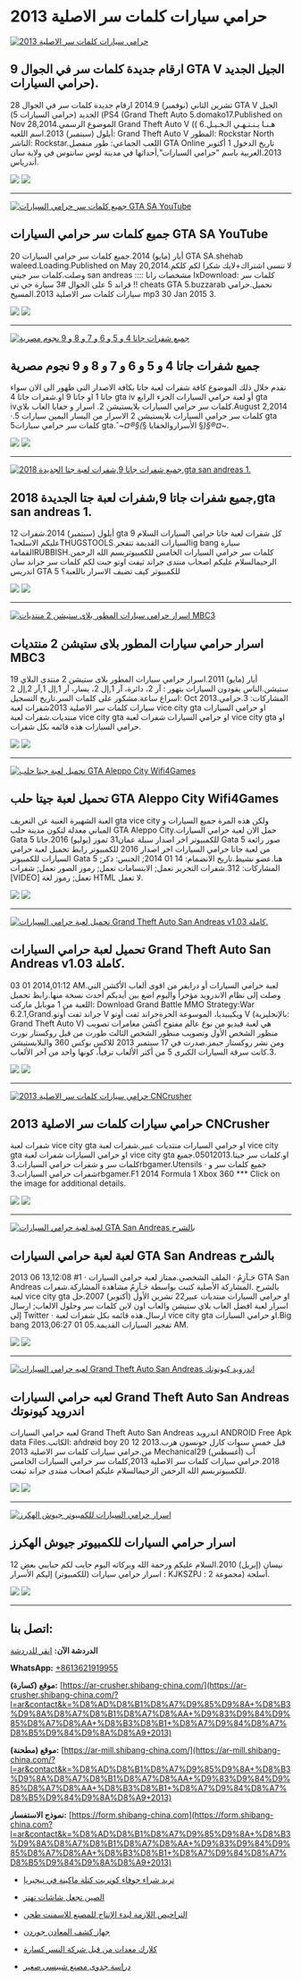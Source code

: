 # حرامي سيارات كلمات سر الاصلية 2013

<a href="https://swt.shibang-china.com/?l=ar&img&k=%D8%AD%D8%B1%D8%A7%D9%85%D9%8A+%D8%B3%D9%8A%D8%A7%D8%B1%D8%A7%D8%AA+%D9%83%D9%84%D9%85%D8%A7%D8%AA+%D8%B3%D8%B1+%D8%A7%D9%84%D8%A7%D8%B5%D9%84%D9%8A%D8%A9+2013" target="_blank">![حرامي سيارات كلمات سر الاصلية 2013](http://static.shibang-china.com/all-800x300/613.jpg)</a>

## 9 ارقام جديدة كلمات سر في الجوال GTA V الجيل الجديد (حرامي السيارات.
28 تشرين الثاني (نوفمبر) 2014.9 ارقام جديدة كلمات سر في الجوال GTA V الجيل الجديد (حرامي السيارات 5) (PS4 (Grand Theft Auto 5.domako17.Published on Nov 28,2014.الموضوع الرسمي Grand Theft Auto V (( هـنـا يـنـتـهـي الـجـيـل.6 أيلول (سبتمبر) 2013.اسم اللعبه: Grand Theft Auto V المطور: Rockstar North الناشر: Rockstar.اللعب الجماعي: طور منفصل GTA Online تاريخ الدخول 1 أكتوبر 2013.العربية باسم &quot;حرامي السيارات&quot;,أحداثها في مدينة لوس سانتوس في ولاية سان أندرياس.


<a href="https://whatsapp.shibangsoft.com/WhatsApp.php" target="_blank" title="WhatsApp">![](http://static.shibang-china.com/icon/whatsapp.png)</a> <a href="https://swt.shibang-china.com/?l=ar&icon&k=%D8%AD%D8%B1%D8%A7%D9%85%D9%8A+%D8%B3%D9%8A%D8%A7%D8%B1%D8%A7%D8%AA+%D9%83%D9%84%D9%85%D8%A7%D8%AA+%D8%B3%D8%B1+%D8%A7%D9%84%D8%A7%D8%B5%D9%84%D9%8A%D8%A9+2013" target="_blank">![](http://static.shibang-china.com/icon/chat-ar.png)</a>

---

<a href="https://swt.shibang-china.com/?l=ar&img&k=%D8%AD%D8%B1%D8%A7%D9%85%D9%8A+%D8%B3%D9%8A%D8%A7%D8%B1%D8%A7%D8%AA+%D9%83%D9%84%D9%85%D8%A7%D8%AA+%D8%B3%D8%B1+%D8%A7%D9%84%D8%A7%D8%B5%D9%84%D9%8A%D8%A9+2013" target="_blank">![جميع كلمات سر حرامي السيارات GTA SA YouTube](http://static.shibang-china.com/all-800x300/1096.jpg)</a>

## جميع كلمات سر حرامي السيارات GTA SA YouTube
20 أيار (مايو) 2014.جميع كلمات سر حرامي السيارات GTA SA.shehab waleed.Loading.Published on May 20,2014.لا تنسى اشتراك+لايك شكرا لكم كلكم وصلت.كلمات سر جيتي san andreas :::: مشخصات رانا lxDownload: كلمات سر قراند 5 على الجوال #3 سيارة جي تي !! cheats GTA 5.buzzarab تحميل.حرامي سيارات كلمات سر الاصلية 2013.المسيح mp3 30 Jan 2015 3.


<a href="https://whatsapp.shibangsoft.com/WhatsApp.php" target="_blank" title="WhatsApp">![](http://static.shibang-china.com/icon/whatsapp.png)</a> <a href="https://swt.shibang-china.com/?l=ar&icon&k=%D8%AD%D8%B1%D8%A7%D9%85%D9%8A+%D8%B3%D9%8A%D8%A7%D8%B1%D8%A7%D8%AA+%D9%83%D9%84%D9%85%D8%A7%D8%AA+%D8%B3%D8%B1+%D8%A7%D9%84%D8%A7%D8%B5%D9%84%D9%8A%D8%A9+2013" target="_blank">![](http://static.shibang-china.com/icon/chat-ar.png)</a>

---

<a href="https://swt.shibang-china.com/?l=ar&img&k=%D8%AD%D8%B1%D8%A7%D9%85%D9%8A+%D8%B3%D9%8A%D8%A7%D8%B1%D8%A7%D8%AA+%D9%83%D9%84%D9%85%D8%A7%D8%AA+%D8%B3%D8%B1+%D8%A7%D9%84%D8%A7%D8%B5%D9%84%D9%8A%D8%A9+2013" target="_blank">![جميع شفرات جاتا 4 و 5 و 6 و 7 و 8 و 9 نجوم مصرية](http://static.shibang-china.com/all-800x300/654.jpg)</a>

## جميع شفرات جاتا 4 و 5 و 6 و 7 و 8 و 9 نجوم مصرية
نقدم خلال ذلك الموضوع كافة شفرات لعبة جاتا بكافة الاصدار التى ظهور الى الان سواء جاتا 1 او جاتا 9 او.شفرات جاتا 4 gta iv أو لعبة حرامي السيارات الجزء الرابع gta ivكلمات سر حرامي السيارات بلايستيشن 2. اسرار و خفايا العاب بلاي.August 2,2014 ·.كلمات سر حرامي السيارات بلايستيشن 2 الاسرار من اليسار اليمين سيارات 5 gta كلمات سر حرامي سيارات5 gta.ˆ~*¤®§(*§ الأسراروالخفايا §*)§®¤*~.


<a href="https://whatsapp.shibangsoft.com/WhatsApp.php" target="_blank" title="WhatsApp">![](http://static.shibang-china.com/icon/whatsapp.png)</a> <a href="https://swt.shibang-china.com/?l=ar&icon&k=%D8%AD%D8%B1%D8%A7%D9%85%D9%8A+%D8%B3%D9%8A%D8%A7%D8%B1%D8%A7%D8%AA+%D9%83%D9%84%D9%85%D8%A7%D8%AA+%D8%B3%D8%B1+%D8%A7%D9%84%D8%A7%D8%B5%D9%84%D9%8A%D8%A9+2013" target="_blank">![](http://static.shibang-china.com/icon/chat-ar.png)</a>

---

<a href="https://swt.shibang-china.com/?l=ar&img&k=%D8%AD%D8%B1%D8%A7%D9%85%D9%8A+%D8%B3%D9%8A%D8%A7%D8%B1%D8%A7%D8%AA+%D9%83%D9%84%D9%85%D8%A7%D8%AA+%D8%B3%D8%B1+%D8%A7%D9%84%D8%A7%D8%B5%D9%84%D9%8A%D8%A9+2013" target="_blank">![جميع شفرات جاتا 9,شفرات لعبة جتا الجديدة 2018,gta san andreas 1.](http://static.shibang-china.com/all-800x300/801.jpg)</a>

## جميع شفرات جاتا 9,شفرات لعبة جتا الجديدة 2018,gta san andreas 1.
12 أيلول (سبتمبر) 2014.شفرات gta 9 كل شفرات لعبة جاتا حرامي السيارات السلام عليكم الاسلحه1THUGSTOOLS.السيارات القديمة تتفجرig bang سيارة القمامةRUBBISH.كلمات سر حرامي السيارات الخامس للكمبيوتربسم الله الرحمن الرحيمالسلام عليكم اصحاب منتدى جراند ثيفت اوتو جبت لكم كلمات سر جراند سان اندريس GTA 5 للكمبيوتر كيف تضيف الاسرار باللعبة؟


<a href="https://whatsapp.shibangsoft.com/WhatsApp.php" target="_blank" title="WhatsApp">![](http://static.shibang-china.com/icon/whatsapp.png)</a> <a href="https://swt.shibang-china.com/?l=ar&icon&k=%D8%AD%D8%B1%D8%A7%D9%85%D9%8A+%D8%B3%D9%8A%D8%A7%D8%B1%D8%A7%D8%AA+%D9%83%D9%84%D9%85%D8%A7%D8%AA+%D8%B3%D8%B1+%D8%A7%D9%84%D8%A7%D8%B5%D9%84%D9%8A%D8%A9+2013" target="_blank">![](http://static.shibang-china.com/icon/chat-ar.png)</a>

---

<a href="https://swt.shibang-china.com/?l=ar&img&k=%D8%AD%D8%B1%D8%A7%D9%85%D9%8A+%D8%B3%D9%8A%D8%A7%D8%B1%D8%A7%D8%AA+%D9%83%D9%84%D9%85%D8%A7%D8%AA+%D8%B3%D8%B1+%D8%A7%D9%84%D8%A7%D8%B5%D9%84%D9%8A%D8%A9+2013" target="_blank">![اسرار حرامي سيارات المطور بلاى ستيشن 2 منتديات MBC3](http://static.shibang-china.com/all-800x300/1155.jpg)</a>

## اسرار حرامي سيارات المطور بلاى ستيشن 2 منتديات MBC3
19 أيار (مايو) 2011.اسرار حرامي سيارات المطور بلاى ستيشن 2 منتدى البلاي ستيشن.الناس يقودون السيارات بتهور : آر 2، دائرة، آر 1,إل 2، يسار، آر 1,إل 1,آر 2,إل 2 اسراع ساعة.مشكور على كلمات السر.تاريخ التسجيل: Oct 2013.المشاركات: 3.حرامي سيارات كلمات سر الاصلية 2013شفرات لعبة vice city gta او حرامي السيارات منتديات.شفرات لعبة vice city gta او حرامي السيارات شفرات لعبة vice city gta او حرامي السيارات هذه قائمه بكل شفرات.


<a href="https://whatsapp.shibangsoft.com/WhatsApp.php" target="_blank" title="WhatsApp">![](http://static.shibang-china.com/icon/whatsapp.png)</a> <a href="https://swt.shibang-china.com/?l=ar&icon&k=%D8%AD%D8%B1%D8%A7%D9%85%D9%8A+%D8%B3%D9%8A%D8%A7%D8%B1%D8%A7%D8%AA+%D9%83%D9%84%D9%85%D8%A7%D8%AA+%D8%B3%D8%B1+%D8%A7%D9%84%D8%A7%D8%B5%D9%84%D9%8A%D8%A9+2013" target="_blank">![](http://static.shibang-china.com/icon/chat-ar.png)</a>

---

<a href="https://swt.shibang-china.com/?l=ar&img&k=%D8%AD%D8%B1%D8%A7%D9%85%D9%8A+%D8%B3%D9%8A%D8%A7%D8%B1%D8%A7%D8%AA+%D9%83%D9%84%D9%85%D8%A7%D8%AA+%D8%B3%D8%B1+%D8%A7%D9%84%D8%A7%D8%B5%D9%84%D9%8A%D8%A9+2013" target="_blank">![تحميل لعبة جيتا حلب GTA Aleppo City Wifi4Games](http://static.shibang-china.com/all-800x300/780.jpg)</a>

## تحميل لعبة جيتا حلب GTA Aleppo City Wifi4Games
العبة الشهيرة الغنية عن التعريف gta vice city ولكن هذه المرة جميع السيارات و المباني معدلة لتكون مدينة حلب GTA Aleppo City.حمل الان لعبة حرامي السيارات Gata 5 للكمبيوتر اخر اصدار سبلة عمان31 تموز (يوليو) 2016.جاتا Gata 5 صور رائعة من لعبة جاتا حرامي السيارات اخر اصدار 2016 للكمبيوتر رابط تحميل لعبة حرامي السيارات للكمبيوتر Gata 5 هنا.عضو نشيط.تاريخ الانضمام: 14 01 2014; الجنس: ذكر; المشاركات: 312.شفرات التحرير تعمل; الابتسامات تعمل; رموز الصور تعمل; شفرات [VIDEO] تعمل; رموز لغة HTML لا تعمل.


<a href="https://whatsapp.shibangsoft.com/WhatsApp.php" target="_blank" title="WhatsApp">![](http://static.shibang-china.com/icon/whatsapp.png)</a> <a href="https://swt.shibang-china.com/?l=ar&icon&k=%D8%AD%D8%B1%D8%A7%D9%85%D9%8A+%D8%B3%D9%8A%D8%A7%D8%B1%D8%A7%D8%AA+%D9%83%D9%84%D9%85%D8%A7%D8%AA+%D8%B3%D8%B1+%D8%A7%D9%84%D8%A7%D8%B5%D9%84%D9%8A%D8%A9+2013" target="_blank">![](http://static.shibang-china.com/icon/chat-ar.png)</a>

---

<a href="https://swt.shibang-china.com/?l=ar&img&k=%D8%AD%D8%B1%D8%A7%D9%85%D9%8A+%D8%B3%D9%8A%D8%A7%D8%B1%D8%A7%D8%AA+%D9%83%D9%84%D9%85%D8%A7%D8%AA+%D8%B3%D8%B1+%D8%A7%D9%84%D8%A7%D8%B5%D9%84%D9%8A%D8%A9+2013" target="_blank">![تحميل لعبة حرامي السيارات Grand Theft Auto San Andreas v1.03 كاملة.](http://static.shibang-china.com/all-800x300/991.jpg)</a>

## تحميل لعبة حرامي السيارات Grand Theft Auto San Andreas v1.03 كاملة.
03 01 2014,01:12 AM.لعبة حرامي السيارات أو درايفر من اقوى ألعاب الأكشن التي وصلت إلى نظام الاندرويد مؤخراً واليوم اضع بين أيديكم أحدث نسخة منها.رابط تحميل اللعبة من 1 موبايل ماركت: Download Grand Battle MMO Strategy:War 6.2.1,Grand.جراند ثفت أوتو V ويكيبيديا، الموسوعة الحرةجراند ثفت أوتو V (بالإنجليزية: Grand Theft Auto V) هي لعبة فيديو من نوع عالم مفتوح أكشن مغامرات تصويب منظور الشخص الأول وتصويب منظور الشخص الثالث طورت من قبل روكستار نورث ومن نشر روكستار جيمز.صدرت في 17 سبتمبر 2013 للاكس بوكس 360 والبلايستيشن 3.كانت سرقة السيارات الكبرى 5 من أكثر الألعاب ترقباً، كونها واحد من آخر الألعاب.


<a href="https://whatsapp.shibangsoft.com/WhatsApp.php" target="_blank" title="WhatsApp">![](http://static.shibang-china.com/icon/whatsapp.png)</a> <a href="https://swt.shibang-china.com/?l=ar&icon&k=%D8%AD%D8%B1%D8%A7%D9%85%D9%8A+%D8%B3%D9%8A%D8%A7%D8%B1%D8%A7%D8%AA+%D9%83%D9%84%D9%85%D8%A7%D8%AA+%D8%B3%D8%B1+%D8%A7%D9%84%D8%A7%D8%B5%D9%84%D9%8A%D8%A9+2013" target="_blank">![](http://static.shibang-china.com/icon/chat-ar.png)</a>

---

<a href="https://swt.shibang-china.com/?l=ar&img&k=%D8%AD%D8%B1%D8%A7%D9%85%D9%8A+%D8%B3%D9%8A%D8%A7%D8%B1%D8%A7%D8%AA+%D9%83%D9%84%D9%85%D8%A7%D8%AA+%D8%B3%D8%B1+%D8%A7%D9%84%D8%A7%D8%B5%D9%84%D9%8A%D8%A9+2013" target="_blank">![حرامي سيارات كلمات سر الاصلية 2013 CNCrusher](http://static.shibang-china.com/all-800x300/571.jpg)</a>

## حرامي سيارات كلمات سر الاصلية 2013 CNCrusher
شفرات لعبة vice city gta او حرامي السيارات منتديات عبير.شفرات لعبة vice city gta او حرامي السيارات شفرات لعبة vice city gta او.كلمات سر جيتا.05012013.جميع كلمات سر و شفرات حرامي السيارات.3rbgamer.Utensils &middot; جميع كلمات سر و شفرات حرامي السيارات.3rbgamer.F1 2014 Formula 1 Xbox 360 *** Click on the image for additional details.


<a href="https://whatsapp.shibangsoft.com/WhatsApp.php" target="_blank" title="WhatsApp">![](http://static.shibang-china.com/icon/whatsapp.png)</a> <a href="https://swt.shibang-china.com/?l=ar&icon&k=%D8%AD%D8%B1%D8%A7%D9%85%D9%8A+%D8%B3%D9%8A%D8%A7%D8%B1%D8%A7%D8%AA+%D9%83%D9%84%D9%85%D8%A7%D8%AA+%D8%B3%D8%B1+%D8%A7%D9%84%D8%A7%D8%B5%D9%84%D9%8A%D8%A9+2013" target="_blank">![](http://static.shibang-china.com/icon/chat-ar.png)</a>

---

<a href="https://swt.shibang-china.com/?l=ar&img&k=%D8%AD%D8%B1%D8%A7%D9%85%D9%8A+%D8%B3%D9%8A%D8%A7%D8%B1%D8%A7%D8%AA+%D9%83%D9%84%D9%85%D8%A7%D8%AA+%D8%B3%D8%B1+%D8%A7%D9%84%D8%A7%D8%B5%D9%84%D9%8A%D8%A9+2013" target="_blank">![لعبة لعبة حرامي السيارات GTA San Andreas بالشرح](http://static.shibang-china.com/all-800x300/354.jpg)</a>

## لعبة لعبة حرامي السيارات GTA San Andreas بالشرح
2013 06 13,12:08 #1 &middot; حَـآزِمُ &middot; الملف الشخصي.ممتاز لعبة حرامي السيارات GTA San Andreas بالشرح .المشاركة الأصلية كتبت بواسطة حَـآزِمُ مشاهدة المشاركة.شفرات لعبة vice city gta او حرامي السيارات منتديات عبير22 تشرين الأول (أكتوبر) 2007.حل اسرار لعبة افضل العاب بلاي ستيشن والعاب اون لاين كلمات سر وحلول الالعاب; ارسال إلى Twitter &middot; ارسال.هذه قائمه بكل شفرات لعبة vice city gta او حرامي السيارات.Big bang تفجير السيارات القديمة.05 01 2013,06:27 AM.


<a href="https://whatsapp.shibangsoft.com/WhatsApp.php" target="_blank" title="WhatsApp">![](http://static.shibang-china.com/icon/whatsapp.png)</a> <a href="https://swt.shibang-china.com/?l=ar&icon&k=%D8%AD%D8%B1%D8%A7%D9%85%D9%8A+%D8%B3%D9%8A%D8%A7%D8%B1%D8%A7%D8%AA+%D9%83%D9%84%D9%85%D8%A7%D8%AA+%D8%B3%D8%B1+%D8%A7%D9%84%D8%A7%D8%B5%D9%84%D9%8A%D8%A9+2013" target="_blank">![](http://static.shibang-china.com/icon/chat-ar.png)</a>

---

<a href="https://swt.shibang-china.com/?l=ar&img&k=%D8%AD%D8%B1%D8%A7%D9%85%D9%8A+%D8%B3%D9%8A%D8%A7%D8%B1%D8%A7%D8%AA+%D9%83%D9%84%D9%85%D8%A7%D8%AA+%D8%B3%D8%B1+%D8%A7%D9%84%D8%A7%D8%B5%D9%84%D9%8A%D8%A9+2013" target="_blank">![لعبه حرامي السيارات Grand Theft Auto San Andreas اندرويد كيونوتك](http://static.shibang-china.com/all-800x300/490.jpg)</a>

## لعبه حرامي السيارات Grand Theft Auto San Andreas اندرويد كيونوتك
لعبه حرامي السيارات Grand Theft Auto San Andreas اندرويد ANDROID Free Apk data Files.الكاتب: añdrøid boy 20 12 2013.قبل خمس سنوات كارل جونسون هرب من.حرامي سيارات كلمات سر الاصلية 2013 Mechanical29 آب (أغسطس) 2018.حرامي سيارات كلمات سر الاصلية 2013,كلمات سر حرامي السيارات الخامس للكمبيوتربسم الله الرحمن الرحيمالسلام عليكم اصحاب منتدى جراند ثيفت.


<a href="https://whatsapp.shibangsoft.com/WhatsApp.php" target="_blank" title="WhatsApp">![](http://static.shibang-china.com/icon/whatsapp.png)</a> <a href="https://swt.shibang-china.com/?l=ar&icon&k=%D8%AD%D8%B1%D8%A7%D9%85%D9%8A+%D8%B3%D9%8A%D8%A7%D8%B1%D8%A7%D8%AA+%D9%83%D9%84%D9%85%D8%A7%D8%AA+%D8%B3%D8%B1+%D8%A7%D9%84%D8%A7%D8%B5%D9%84%D9%8A%D8%A9+2013" target="_blank">![](http://static.shibang-china.com/icon/chat-ar.png)</a>

---

<a href="https://swt.shibang-china.com/?l=ar&img&k=%D8%AD%D8%B1%D8%A7%D9%85%D9%8A+%D8%B3%D9%8A%D8%A7%D8%B1%D8%A7%D8%AA+%D9%83%D9%84%D9%85%D8%A7%D8%AA+%D8%B3%D8%B1+%D8%A7%D9%84%D8%A7%D8%B5%D9%84%D9%8A%D8%A9+2013" target="_blank">![اسرار حرامي السيارات للكمبيوتر جيوش الهكرز](http://static.shibang-china.com/all-800x300/869.jpg)</a>

## اسرار حرامي السيارات للكمبيوتر جيوش الهكرز
12 نيسان (إبريل) 2010.السلام عليكم ورحمة الله وبركاته اليوم جايب لكم حبايبي بعض اسرار حرامي سيارات (للكمبيوتر) إليكم الأسرار : KJKSZPJ : أسلحة (مجموعة 2.

<a href="https://whatsapp.shibangsoft.com/WhatsApp.php" target="_blank" title="WhatsApp">![](http://static.shibang-china.com/icon/whatsapp.png)</a> <a href="https://swt.shibang-china.com/?l=ar&icon&k=%D8%AD%D8%B1%D8%A7%D9%85%D9%8A+%D8%B3%D9%8A%D8%A7%D8%B1%D8%A7%D8%AA+%D9%83%D9%84%D9%85%D8%A7%D8%AA+%D8%B3%D8%B1+%D8%A7%D9%84%D8%A7%D8%B5%D9%84%D9%8A%D8%A9+2013" target="_blank">![](http://static.shibang-china.com/icon/chat-ar.png)</a>

---
## اتصل بنا:

**الدردشة الآن:** [انقر للدردشة](https://swt.shibang-china.com?l=ar&contact&k=%D8%AD%D8%B1%D8%A7%D9%85%D9%8A+%D8%B3%D9%8A%D8%A7%D8%B1%D8%A7%D8%AA+%D9%83%D9%84%D9%85%D8%A7%D8%AA+%D8%B3%D8%B1+%D8%A7%D9%84%D8%A7%D8%B5%D9%84%D9%8A%D8%A9+2013)

**WhatsApp:**  [+8613621919955](https://whatsapp.shibangsoft.com/WhatsApp.php)

**موقع (كسارة):** [https://ar-crusher.shibang-china.com/](https://ar-crusher.shibang-china.com/?l=ar&contact&k=%D8%AD%D8%B1%D8%A7%D9%85%D9%8A+%D8%B3%D9%8A%D8%A7%D8%B1%D8%A7%D8%AA+%D9%83%D9%84%D9%85%D8%A7%D8%AA+%D8%B3%D8%B1+%D8%A7%D9%84%D8%A7%D8%B5%D9%84%D9%8A%D8%A9+2013)

**موقع (مطحنة):** [https://ar-mill.shibang-china.com/](https://ar-mill.shibang-china.com/?l=ar&contact&k=%D8%AD%D8%B1%D8%A7%D9%85%D9%8A+%D8%B3%D9%8A%D8%A7%D8%B1%D8%A7%D8%AA+%D9%83%D9%84%D9%85%D8%A7%D8%AA+%D8%B3%D8%B1+%D8%A7%D9%84%D8%A7%D8%B5%D9%84%D9%8A%D8%A9+2013)

**نموذج الاستفسار:** [https://form.shibang-china.com](https://form.shibang-china.com?l=ar&contact&k=%D8%AD%D8%B1%D8%A7%D9%85%D9%8A+%D8%B3%D9%8A%D8%A7%D8%B1%D8%A7%D8%AA+%D9%83%D9%84%D9%85%D8%A7%D8%AA+%D8%B3%D8%B1+%D8%A7%D9%84%D8%A7%D8%B5%D9%84%D9%8A%D8%A9+2013)

* [تريد شراء جوفاء كونريت كتلة ماكينة في نيجيريا](../16/%D8%AA%D8%B1%D9%8A%D8%AF%20%D8%B4%D8%B1%D8%A7%D8%A1%20%D8%AC%D9%88%D9%81%D8%A7%D8%A1%20%D9%83%D9%88%D9%86%D8%B1%D9%8A%D8%AA%20%D9%83%D8%AA%D9%84%D8%A9%20%D9%85%D8%A7%D9%83%D9%8A%D9%86%D8%A9%20%D9%81%D9%8A%20%D9%86%D9%8A%D8%AC%D9%8A%D8%B1%D9%8A%D8%A7.md)

* [الصين تجعل شاشات تهتز](../19/%D8%A7%D9%84%D8%B5%D9%8A%D9%86%20%D8%AA%D8%AC%D8%B9%D9%84%20%D8%B4%D8%A7%D8%B4%D8%A7%D8%AA%20%D8%AA%D9%87%D8%AA%D8%B2.md)

* [التراخيص اللازمة لبدء الإنتاج للمصنع للاسمنت طحن](../18/%D8%A7%D9%84%D8%AA%D8%B1%D8%A7%D8%AE%D9%8A%D8%B5%20%D8%A7%D9%84%D9%84%D8%A7%D8%B2%D9%85%D8%A9%20%D9%84%D8%A8%D8%AF%D8%A1%20%D8%A7%D9%84%D8%A5%D9%86%D8%AA%D8%A7%D8%AC%20%D9%84%D9%84%D9%85%D8%B5%D9%86%D8%B9%20%D9%84%D9%84%D8%A7%D8%B3%D9%85%D9%86%D8%AA%20%D8%B7%D8%AD%D9%86.md)

* [جهاز كشف المعادن جوردن](../20/%D8%AC%D9%87%D8%A7%D8%B2%20%D9%83%D8%B4%D9%81%20%D8%A7%D9%84%D9%85%D8%B9%D8%A7%D8%AF%D9%86%20%D8%AC%D9%88%D8%B1%D8%AF%D9%86.md)

* [كلارك معدات من قبل شركة النسر كسارة](../18/%D9%83%D9%84%D8%A7%D8%B1%D9%83%20%D9%85%D8%B9%D8%AF%D8%A7%D8%AA%20%D9%85%D9%86%20%D9%82%D8%A8%D9%84%20%D8%B4%D8%B1%D9%83%D8%A9%20%D8%A7%D9%84%D9%86%D8%B3%D8%B1%20%D9%83%D8%B3%D8%A7%D8%B1%D8%A9.md)

* [دراسة جدوى مصنع شيبسى صغير](../19/%D8%AF%D8%B1%D8%A7%D8%B3%D8%A9%20%D8%AC%D8%AF%D9%88%D9%89%20%D9%85%D8%B5%D9%86%D8%B9%20%D8%B4%D9%8A%D8%A8%D8%B3%D9%89%20%D8%B5%D8%BA%D9%8A%D8%B1.md)